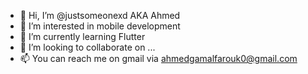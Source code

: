 - 👋 Hi, I’m @justsomeonexd AKA Ahmed
- 👀 I’m interested in mobile development
- 🌱 I’m currently learning Flutter
- 💞️ I’m looking to collaborate on ...
- 📫 You can reach me on gmail via ahmedgamalfarouk0@gmail.com

<!---
justsomeonexd/justsomeonexd is a ✨ special ✨ repository because its `README.md` (this file) appears on your GitHub profile.
You can click the Preview link to take a look at your changes.
--->
